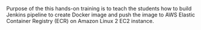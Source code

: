 Purpose of the this hands-on training is to teach the students how to build Jenkins pipeline to create Docker image and push the image to AWS Elastic Container Registry (ECR) on Amazon Linux 2 EC2 instance.
